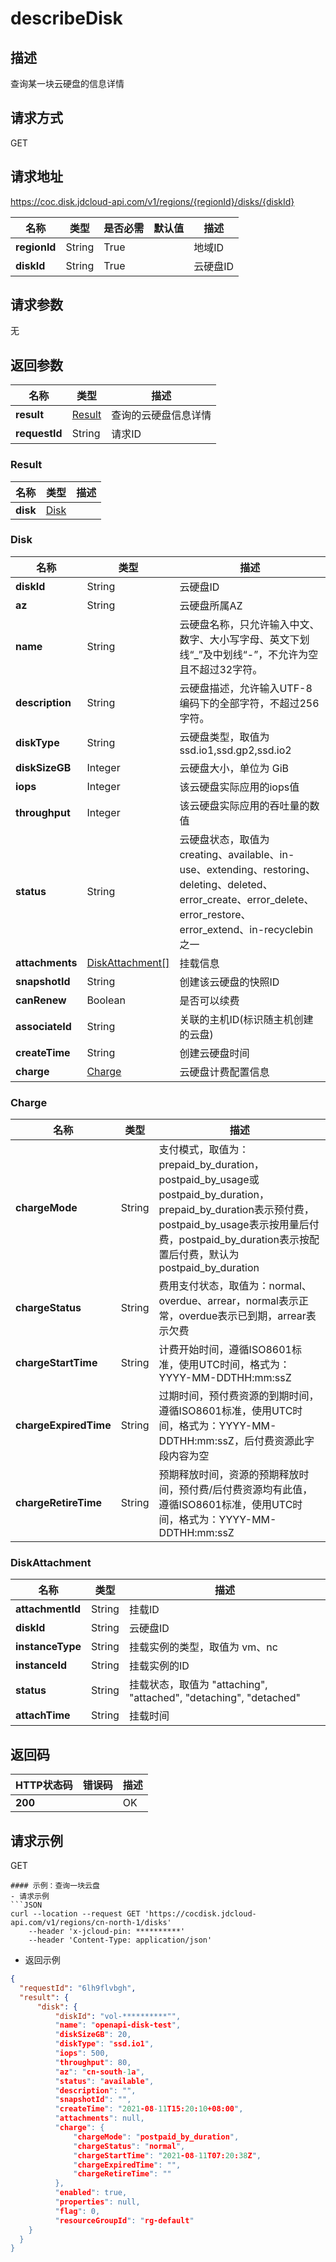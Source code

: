 # describeDisk


## 描述
查询某一块云硬盘的信息详情

## 请求方式
GET

## 请求地址
https://coc.disk.jdcloud-api.com/v1/regions/{regionId}/disks/{diskId}

|名称|类型|是否必需|默认值|描述|
|---|---|---|---|---|
|**regionId**|String|True| |地域ID|
|**diskId**|String|True| |云硬盘ID|

## 请求参数
无


## 返回参数
|名称|类型|描述|
|---|---|---|
|**result**|[Result](#result)|查询的云硬盘信息详情|
|**requestId**|String|请求ID|

### <div id="Result">Result</div>
|名称|类型|描述|
|---|---|---|
|**disk**|[Disk](#disk)| |
### <div id="Disk">Disk</div>
|名称|类型|描述|
|---|---|---|
|**diskId**|String|云硬盘ID|
|**az**|String|云硬盘所属AZ|
|**name**|String|云硬盘名称，只允许输入中文、数字、大小写字母、英文下划线“_”及中划线“-”，不允许为空且不超过32字符。|
|**description**|String|云硬盘描述，允许输入UTF-8编码下的全部字符，不超过256字符。|
|**diskType**|String|云硬盘类型，取值为 ssd.io1,ssd.gp2,ssd.io2|
|**diskSizeGB**|Integer|云硬盘大小，单位为 GiB|
|**iops**|Integer|该云硬盘实际应用的iops值|
|**throughput**|Integer|该云硬盘实际应用的吞吐量的数值|
|**status**|String|云硬盘状态，取值为 creating、available、in-use、extending、restoring、deleting、deleted、error_create、error_delete、error_restore、error_extend、in-recyclebin 之一|
|**attachments**|[DiskAttachment[]](#diskattachment)|挂载信息|
|**snapshotId**|String|创建该云硬盘的快照ID|
|**canRenew**|Boolean|是否可以续费|
|**associateId**|String|关联的主机ID(标识随主机创建的云盘)|
|**createTime**|String|创建云硬盘时间|
|**charge**|[Charge](#charge)|云硬盘计费配置信息|
### <div id="Charge">Charge</div>
|名称|类型|描述|
|---|---|---|
|**chargeMode**|String|支付模式，取值为：prepaid_by_duration，postpaid_by_usage或postpaid_by_duration，prepaid_by_duration表示预付费，postpaid_by_usage表示按用量后付费，postpaid_by_duration表示按配置后付费，默认为postpaid_by_duration|
|**chargeStatus**|String|费用支付状态，取值为：normal、overdue、arrear，normal表示正常，overdue表示已到期，arrear表示欠费|
|**chargeStartTime**|String|计费开始时间，遵循ISO8601标准，使用UTC时间，格式为：YYYY-MM-DDTHH:mm:ssZ|
|**chargeExpiredTime**|String|过期时间，预付费资源的到期时间，遵循ISO8601标准，使用UTC时间，格式为：YYYY-MM-DDTHH:mm:ssZ，后付费资源此字段内容为空|
|**chargeRetireTime**|String|预期释放时间，资源的预期释放时间，预付费/后付费资源均有此值，遵循ISO8601标准，使用UTC时间，格式为：YYYY-MM-DDTHH:mm:ssZ|
### <div id="DiskAttachment">DiskAttachment</div>
|名称|类型|描述|
|---|---|---|
|**attachmentId**|String|挂载ID|
|**diskId**|String|云硬盘ID|
|**instanceType**|String|挂载实例的类型，取值为 vm、nc|
|**instanceId**|String|挂载实例的ID|
|**status**|String|挂载状态，取值为 "attaching", "attached", "detaching", "detached"|
|**attachTime**|String|挂载时间|

## 返回码
|HTTP状态码|错误码|描述|
|---|---|---|
|**200**||OK|

## 请求示例
GET
```
#### 示例：查询一块云盘
- 请求示例
```JSON
curl --location --request GET 'https://cocdisk.jdcloud-api.com/v1/regions/cn-north-1/disks'  
    --header 'x-jcloud-pin: **********' 
    --header 'Content-Type: application/json' 
```

- 返回示例
```JSON
{
  "requestId": "6lh9flvbgh",
  "result": {
      "disk": {
          "diskId": "vol-**********"",
          "name": "openapi-disk-test",
          "diskSizeGB": 20,
          "diskType": "ssd.io1",
          "iops": 500,
          "throughput": 80,
          "az": "cn-south-1a",
          "status": "available",
          "description": "",
          "snapshotId": "",
          "createTime": "2021-08-11T15:20:10+08:00",
          "attachments": null,
          "charge": {
              "chargeMode": "postpaid_by_duration",
              "chargeStatus": "normal",
              "chargeStartTime": "2021-08-11T07:20:38Z",
              "chargeExpiredTime": "",
              "chargeRetireTime": ""
          },
          "enabled": true,
          "properties": null,
          "flag": 0,
          "resourceGroupId": "rg-default"
    }
  }
}
```    

```
